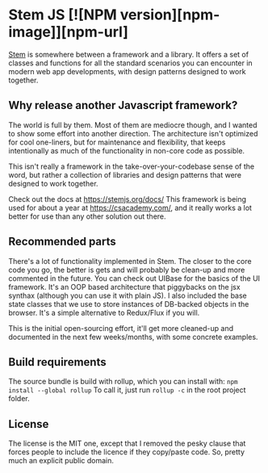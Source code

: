 # Stem JS [![NPM version][npm-image]][npm-url]
[Stem](https://stemjs.org) is somewhere between a framework and a library. It offers a set of classes and functions for all the standard scenarios you can encounter in modern web app developments, with design patterns designed to work together.

## Why release another Javascript framework?
The world is full by them. Most of them are mediocre though, and I wanted to show some effort into another direction.
The architecture isn't optimized for cool one-liners, but for maintenance and flexibility, that keeps intentionally as much of the functionality in non-core code as possible.

This isn't really a framework in the take-over-your-codebase sense of the word, but rather a collection of libraries and design patterns that were designed to work together.

Check out the docs at https://stemjs.org/docs/
This framework is being used for about a year at https://csacademy.com/, and it really works a lot better for use than any other solution out there.

## Recommended parts
There's a lot of functionality implemented in Stem. The closer to the core code you go, the better is gets and will probably be clean-up and more commented in the future.
You can check out UIBase for the basics of the UI framework. It's an OOP based architecture that piggybacks on the jsx synthax (although you can use it with plain JS).
I also included the base state classes that we use to store instances of DB-backed objects in the browser. It's a simple alternative to Redux/Flux if you will.

This is the initial open-sourcing effort, it'll get more cleaned-up and documented in the next few weeks/months, with some concrete examples.

## Build requirements
The source bundle is build with rollup, which you can install with:
`npm install --global rollup`
To call it, just run `rollup -c` in the root project folder.

## License
The license is the MIT one, except that I removed the pesky clause that forces people to include the licence if they copy/paste code.
So, pretty much an explicit public domain.
